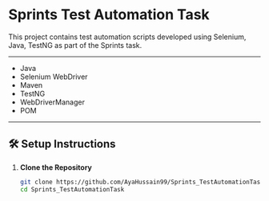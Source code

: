 # Sprints Test Automation Task

This project contains test automation scripts developed using Selenium, Java, TestNG as part of the Sprints task. 

---


- Java  
- Selenium WebDriver  
- Maven  
- TestNG  
- WebDriverManager
- POM


---

## 🛠️ Setup Instructions

1. **Clone the Repository**
   ```bash
   git clone https://github.com/AyaHussain99/Sprints_TestAutomationTask.git
   cd Sprints_TestAutomationTask
